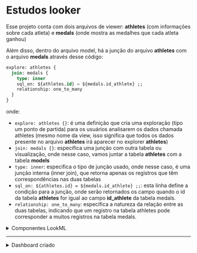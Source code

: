 # Estudos looker
Esse projeto conta com dois arquivos de viewer: **athletes** (com informações sobre cada atleta) e **medals** (onde mostra as medalhes que cada atleta ganhou)

Além disso, dentro do arquivo model, há a junção do arquivo **athletes** com o arquivo **medals** através desse código:
```sql
explore: athletes {
  join: medals {
    type: inner
    sql_on: ${athletes.id} = ${medals.id_athlete} ;;
    relationship: one_to_many
  }
}
```
onde:
- `explore: athletes {}`: é uma definição que cria uma exploração (tipo um ponto de partida) para os usuários analisarem os dados chamada athletes (mesmo nome da view, isso significa que todos os dados presente no arquivo **athletes** irá aparecer no explorer **athletes**)
- `join: medals {}`: especifica uma junção com outra tabela ou visualização, onde nesse caso, vamos juntar a tabela **athletes** com a tabela **models**
- `type: inner`: especifica o tipo de junção usado, onde nesse caso, é uma junção interna (inner join), que retorna apenas os registros que têm correspondências nas duas tabelas
- `sql_on: ${athletes.id} = ${medals.id_athlete} ;;`: esta linha define a condição para a junção, onde serão retornados os campo quando o id da tabela **athletes** for igual ao campo **id_athlete** da tabela medals.
- `relationship: one_to_many`: especifica a natureza da relação entre as duas tabelas, indicando que um registro na tabela athletes pode corresponder a muitos registros na tabela medals.

<details>
  <summary>Componentes LookML</summary>

<details>
  <summary>Mudanças simples</summary>

### Configuração no arquivo medals.view
1. Dentro do arquivo **medals.view**, foi criado um componente `set` para realizar um drill_fields dentro da medida count, como no código abaixo:
    ```sql
    measure: count {
        type: count
        drill_fields: [show_details*]
    }
    set: show_details {
        fields: [
        athlete_name,
        country,
        medal_type,
        discipline,
        athletes.height,
        athletes.age
        ]
    }
    ```
    a. Isso permite especifica um conjunto de campos para detalhamento. Quando um usuário clicar para detalhar a medida count na interface do Looker, ele verá os campos definidos no conjunto show_details.

2. Dentro do arquivo **medals.view**, foi criando dois componentes: uma dimensão escondida do tipo `yesno` que retorna como verdadeiro (Yes) quandos os países forem igual ao "United States of America"; e uma medida do tipo `count` que conta as medalhas ganhas por atletas dos Estados Unidos aplicando um filtro para considerar apenas registros onde o país é "United States of America". E por fim permite detalhamento para ver mais informações sobre os atletas e suas medalhas.
    ```sql
    dimension: medal_usa_yesno{
        type: yesno
        hidden: yes
        sql: ${country} = "United States of America" ;;
    }

    measure: total_usa_medal {
        type: count
        label: "United States medals"
        --sql: ${medal_type} ;; o tipo `count` nao usa `sql`
        filters: [medal_usa_yesno: "Yes"]
        drill_fields: [athlete_name,country,medal_type,discipline]
    }
    ```
3. Dentro do arquivo **medals.view**, há a medida `count` para contar a quantidade de medalhas adquiridas, porém, houve atleta que ganhou mais de uma medalha. Para conseguirmos definir a quantidade de atletas que venceram e ganharam medalhas, vamos escrever o seguinte bloco de código:
    ```sql
    measure: count_winners {
        type: count_distinct
        sql: ${id_athlete} ;;
    }
    ```
4. [DELETADO]Dentro do arquivo **medals**, tinha sido criado uma medida que mostra a diferença entre o total de atletas e o total de atletas que ganharam medalhas. Pórem, como o tipo de junção no arquivo **model** está definido como `inner`, criar essa medida dentro do arquivo medels não irá funcionar como o esperado, pois o valor retornado será 0, tendo em vista que a quantidade de atletas totais será igual a quantidade de atletas que ganharam as medalhas, para esse bloco de código funcionar, é necessário definir o tipo da junção como `left_outer`. Porém, como essa medida não é tão relevante, foi deletada e o tipo de junção no arquivo **model** continua como `inner` entre os arquivos **athletes.view** e **medals.view**
    ```sql
    measure: athletes_that_win {
        type: number
        sql:COUNT(DISTINCT athletes.id) - COUNT(DISTINCT id_athlete );;
    }
    ```
5. Dentro do arquivo **medals**, foi criado um componente que conta a quantidade de medalhas que cada país ganhou, e foi implantado em uma medida diferente para que o drill_fields fosse diferente. Nesse caso, vamos poder detalhar a quantidade ganha de cada tipo de medalha por país
    ```sql
    measure: count_country_frequency {
        type: number
        sql: COUNT(${country}) ;;
        drill_fields: [medal_type, count]
    }
    ```

### Configuração no arquivo athletes.view

1. Dentro do arquivo **athletes.view**, foi criado um `set` semelhante ao criado no arquivo **medals**, só que nesse caso, irá realizar um drill_fields em todos os atletas, e não somente ao atletas que ganharam uma medalha.
    ```sql
    measure: count {
        type: count
        drill_fields: [show_details*]
    }

    set: show_details {
        fields: [
        name,
        country,
        medals.medal_type,
        discipline,
        athletes.height,
        athletes.age
        ]
    }
    ```

2. Dentro do arquivo **athletes.view**, foi criado uma dimensão do tipo `tier` que serve para categorizar algo. Nesse caso, foi usado para categorizar as idades de todos os participantes
    ```sql
    dimension: age_tier {
        type: tier
        tiers: [18, 25, 35, 45, 55, 65] --Define os limites dos intervalos (tiers)
        style: integer
        sql: ${age} ;;
    }
    ```

3. Dentro do arquivo **athletes.view**, foi criado uma dimensão do tipo number, que retorna a idade dos participantes (no código, é usado a data atual para fazer a diferença de idade, e não a data de quando os jogos foram realizados - 2021). Apesar de já ter uma coluna no banco de dados que mostra a idade dos jogadores, esse componente foi utilizado para praticar o trecho `DATE_DIFF(CURRENT_DATE, ${birth_date}, YEAR)`
    ```sql
    dimension: age_diff {
        type: number
        sql: DATE_DIFF(CURRENT_DATE, ${birth_date},YEAR) ;;
    }
    ```

4. Dentro do arquivo **athletes.view**, foi criado uma medida para calcular a media de idade dos atletas
    ```sql
    measure: avg_age {
        type: average
        sql: ${age} ;;
        value_format: "##.##"
    }
    ```

</details>

<details>
  <summary>Tabelas derivadas</summary>

As tabelas derivadas permitem criar novas tabelas que não existem fisicamente no banco de dados, mas são tratadas como tabelas normais dentro do Looker. Essas são úteis para realizar cálculos e análises complexas a partir de dados já existentes.

Neste contexto específico, as tabelas derivadas foram utilizadas para realizar os seguintes cálculos estatísticos:
- **Coeficiente de Correlação:** Calcula a relação linear entre as idades dos jogadores e a quantidade de medalhas conquistadas.
- **Desvio Padrão:** Mede a dispersão das idades dos jogadores em relação à média.
- **Covariância:** Avalia a tendência de mudança conjunta entre as idades dos jogadores e a quantidade de medalhas conquistadas.

Esta tabela derivada foi criada no SQL Runner utilizando a seguinte sintaxe SQL:
```sql
SELECT
  athletes.id,
  athletes.age,
  COUNT(medals.medal_type) AS medal_count
FROM `lookerstudylab.olympic_looker_dataset.athletes` AS athletes
INNER JOIN `lookerstudylab.olympic_looker_dataset.medals` AS medals
ON athletes.id = medals.id_athlete
GROUP BY athletes.id, athletes.age ;;
```

Após a criação inicial, foram feitas modificações no arquivo LookML conforme descrito abaixo:
- A medida **count** foi removida.
- A dimensão **id** foi configurada com os parâmetros `hidden: yes`, para não ser exibida no Explorer, e `primary_key: yes`, estabelecendo-a como a chave primária utilizada para junção no modelo.
- As dimensões **age** e **medal_count** também foram configuradas com `hidden: yes`, para não aparecerem no Explorer.
- Foram criadas as seguintes medidas: **standard_deviation**, **correlation_age_medal** e **covariance**.

```sql
view: calculations_age_medals {
  derived_table: {
    sql: SELECT
        athletes.id,
        athletes.age,
        COUNT(medals.medal_type) AS medal_count
      FROM `lookerstudylab.olympic_looker_dataset.athletes` AS athletes
      INNER JOIN `lookerstudylab.olympic_looker_dataset.medals` AS medals
      ON athletes.id = medals.id_athlete
      GROUP BY athletes.id, athletes.age ;;
  }

  dimension: id {
    hidden: yes
    primary_key: yes
    type: number
    sql: ${TABLE}.id ;;
  }

  dimension: age {
    hidden: yes
    type: number
    sql: ${TABLE}.age ;;
  }

  dimension: medal_count {
    hidden: yes
    type: number
    sql: ${TABLE}.medal_count ;;
  }

  measure: standard_deviation {
    type: number
    sql: STDDEV_SAMP(${age}) ;;
    value_format: "#.##"
  }

  measure: correlation_age_medal {
    type: number
    sql: CORR(${medal_count}, ${age}) ;;
    value_format: "#.##"
  }

  measure: covariance {
    type: number
    sql: COVAR_SAMP(${medal_count}, ${age}) ;;
    value_format: "#.##"
  }
}

```

Nesse caso, os valores serão:
- **Coeficiente de Correlação:** -0.12 (Indica que à medida que a idade dos atletas aumenta, há uma tendência ligeira de que a quantidade de medalhas ganhas diminua. A relação é muito fraca e negativa)
- **Desvio Padrão:** 5.18 (Suponha que a média das idades dos atletas seja, por exemplo, 25 anos. Com um desvio padrão de 5.18, a maioria das idades dos atletas estará entre 25 - 5.18 (19.82) e 25 + 5.18 (30.18) anos. Isso indica uma variabilidade moderada na idade dos atletas.)
- **Covariância:** -0.41 (Indica que à medida que a idade dos atletas aumenta, a quantidade de medalhas tende a diminuir. A relação é negativa, mas a magnitude da covariância depende das unidades das variáveis)

### Persistindo os dados
As tabelas derivadas persistentes - PDTs - são gravadas e armazenadas no banco de dados conectado. As etapas para persistir uma tabela derivada são as mesmas, seja uma tabela derivada de SQL ou uma tabela derivada nativa

Primeiro, para persistir as tabelas, a opção de conexão com o banco de dados para persistir as tabelas derivadas precisa estar habilitada e configurada corretamente

Segundo, vamos utilizar uma dessas opções para persistir a tabela:
- `datagroup_trigger`: utiliza grupos de dados ou políticas de cache configurado no modelo para persistir os dados de tabelas derivadas
- `sql_trigger_value`: Uma uma instrução SELECT pré-escrita que retorna um valor, como o calor máximo de uma coluna de ID de usuário.
- `persist_for`: é usado para definir por quanto tempo a tabela derivada precisa ser armazenada após a execução da consulta antes de ser marcada como expirada
```
Nesse caso, usamos o persist_for com o valor de '24 hours'
```

</details>

<details>
  <summary>Extends</summary>

Os Extends permitem modularizar (dividir em partes pequenas chamadas de módulos, cada qual com uma função específica) o código criando cópias de objetos LookML que podem ser integrados a outros objetos LookML e modificados independentemente do objeto LookML original

### Extends na view
- Primeiro, vamos criar um arquivo view chamado **details_olympic.view**
- Dentro desse arquivo view, valor colocar o parâmetro `extension: required`, que significa que esta visualização não pode ser unida a outras visualizações e, portanto, não estará visível para os usuários.
- Vamos copiar as dimensões **country** e **discipline** para esse arquivo
```sql
view: details_olympic {
  extension: required

  dimension: country {
    type: string
    map_layer_name: countries
    sql: ${TABLE}.country ;;
  }

  dimension: discipline {
    type: string
    sql: ${TABLE}.discipline ;;
  }
}
```
Agora, para usarmos o extends, vamos aplicar a seguinte configuração nos arquivos **medals.view** e **athletes.view**
- Primeiro, vamos adcionar o parâmetro `include: details_olympic.view` no início do código
- Depois, vamos extender a view do arquivo **details_olympic.view** com o parâmetro `include: details_olympic.view`.
- Por fim, vamos deletar as dimensões **country** e **discipline** dos arquivos **medals.view** e **athletes.view**
- O código vai ficar mais ou menos assim:
```sql
include: details_olympic.view
view: medals {
  extends: [details_olympic]
  sql_table_name: `olympic_looker_dataset.medals` ;;
  ...
}
```

### Extends com Explorer
Para evitar reescrever as mesmas junções repetidamente, você pode fazer um Explore “base” que já os une e então estendê-lo para criar Explores adicionais que precisam juntar-se em mais visualizações.

Criei um outro explore com um nome qualquer, onde a view_name será a view **Athletes.view** e extendi as **joins** do explorer **athletes**. Nesse caso, o Explorer **athletes_extends** será igual ao Explorer **Athletes**
```sql
explore: athletes_extends {
  view_name: athletes
  extends: [athletes]
}
```

</details>

<details>
  <summary>Filtros no explore</summary>

Caso eu aplique algum filtro no explore, todos os looks criados nesse explorer configurado dentro do dash serão alterados. Então, será utilizado o novo explorer que foi extendido da explorer base (athletes)
- `sql_always_where e sql_always_having`: permitem adcionar filtros a um explore que nao podem ser modificados nem visualizados por usuários corporativos
- `always_filter`: Adciona um filtro ao explorer que pode ser acessado e ter seu valor alterado pelos usuários corporativos, porém os filtros não podem ser removidos
- `conditionally_filter`: Adciona um filtro ao frontend do explore que é acessível aos usuários corporativos. Nesse caso, os usuários podem remover os filtros se colocarem um filtro que foi especificado dentro do parâmetro `unless` no LookML
```sql
explore: athletes_extends {
  view_name: athletes
  sql_always_where: ${athletes.age} >= 18 AND ${athletes.age} <= 60 ;;
  always_filter: {
    filters: [athletes.gender: "Male"]
  }
  conditionally_filter: {
    filters: [medals.country: "United States of America"]
    unless: [medals.discipline, medals.medal_type]
  }
  extends: [athletes]
}
```


</details>


</details>

---

<details>
  <summary>Dashboard criado</summary>

### Primeiro Look
O primeiro look criado é um look que mostra a diferença do total de medalhas ganhas entre homens e mulheres com base no tipo da medalha. Esse look foi criado da seguinte forma:
- Primeiro, selecionei a dimensão **Medal Type** na viwer **Medals**
- Depois, selecionei a dimensão **Gender** como um _pivot_ na viwer **Athletes**
- Por fim, selecionei a medida **Count** da viwer **Medals**

### Segundo Look
O segundo look criado é um look que mostra a quantidade de atletas totais que competiram com base no intervalo de idade deles. Foi utilizado um gráfico de área nesse look. Esse look foi criado da seguinte forma
- Primeiro, selecionei a dimensão **Age tier** na viwer **Athletes**
- Por fim, selecionei a medida **Count** da viwer **Athletes**

### Terceiro Look
O terceiro look criado é um gráfico que exibe a quantidade de medalhas ganhas por cada atleta. Este gráfico de linha mostra a diferença de idade entre os atletas e os tipos de medalhas que eles ganharam. Esse look foi criado da seguinte forma:
- Primeiro, selecionei a dimensão **Age** na viwer **Athletes**
- Depois, selecionei a dimensão **Medal Type** como um _pivot_ na viwer **Medals**
- Por fim, selecionei a medida **Count** da viwer **Medals**

### Quarto Look
O quarto look criado é um gráfico de valor único que mostra a quantidade de medalhas conquistadas na olimpíada. Esse gráfico foi feito para mostrar que, se o tipo de junção no arquivo **model** estivesse como `left_outer`, agora, quando eu clicasse no valor do gráfico para o detalhamento através do `drill_fields`, haveria dados nulos. Porém, com o tipo de junção `inner`, não há dados nulos

### Quinto Look
O quinto look é do tipo google Maps, e mostra a quantidade de medalhas que cada país ganhou, separados pelos tipos de medalha. Esse look foi criado da seguinte forma:
- Primeiro, selecionei a dimensão **Country** na viwer **Medals**
- Por fim, selecionei a medida **Count Country Frequency** na viwer **Medals**

### Sexto Look
O sexto look é do tipo Pizza (pie), e mostra a porcentagem de cada tipo de medalha conquistada.
- Depois, selecionei a dimensão **Medal Type** na viwer **Medals**
- Por fim, selecionei a medida **Count** da viwer **Medals**

[OBERSEVAÇÃO]: Eu poderia ter criado esse look como uma tabela dentro do drill_fields do Quarto Look (visualização única), porém foi feito dessa forma para poder testar o gráfico de pizza

### Setimo Look
O setimo look foi criado usando duas medidas: o desvio padrão das idades e a média das idades. O intuito dessa tabela é demostrar a variabilidade relativa da idade dos atletas em relação à média. Esse look foi criado da seguinte forma:
- Primeiro, selecionei a medida **Standard Deviation** na view **Calculations Age Medals**
- Depois, selecionei a medida **Avg Age** na view **Athletes**
- Depois, de clicar em Run, selecionei o Look "Single Value"
- Por fim, cliquei em "Edit -> Comparison -> Show -> Calculate Progress (With Porcentage)"

</details>
